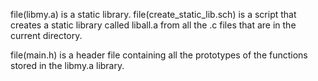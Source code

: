 file(libmy.a) is a static library.
file(create_static_lib.sch) is a script that creates a static library called liball.a from all the .c files that are in the current directory. 


file(main.h) is a header file containing all the prototypes of the functions stored in the libmy.a library.
